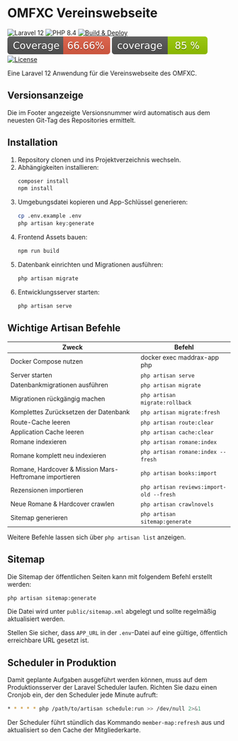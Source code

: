 # OMFXC Vereinswebseite

![Laravel 12](https://img.shields.io/badge/laravel-12-red?logo=laravel&style=flat)
![PHP 8.4](https://img.shields.io/badge/php-%5E8.2-blue?logo=php)
[![Build & Deploy](https://github.com/mcnamara84/omxfc-vereinswebseite/actions/workflows/deploy.yml/badge.svg?branch=main)](https://github.com/mcnamara84/omxfc-vereinswebseite/actions/workflows/deploy.yml)
![JS Coverage](https://raw.githubusercontent.com/McNamara84/omxfc-vereinswebseite/image-data/js-coverage.svg)
![PHP Coverage](https://raw.githubusercontent.com/McNamara84/omxfc-vereinswebseite/image-data/php-coverage.svg)
[![License](https://img.shields.io/badge/license-GPLv3-green)](https://github.com/mcnamara84/omxfc-vereinswebseite/blob/main/LICENSE)

Eine Laravel 12 Anwendung für die Vereinswebseite des OMFXC.

## Versionsanzeige

Die im Footer angezeigte Versionsnummer wird automatisch aus dem neuesten Git-Tag des Repositories ermittelt.

## Installation

1. Repository clonen und ins Projektverzeichnis wechseln.
2. Abhängigkeiten installieren:
   ```bash
   composer install
   npm install
   ```
3. Umgebungsdatei kopieren und App-Schlüssel generieren:
   ```bash
   cp .env.example .env
   php artisan key:generate
   ```
4. Frontend Assets bauen:
   ```bash
   npm run build
   ```
5. Datenbank einrichten und Migrationen ausführen:
   ```bash
   php artisan migrate
   ```
6. Entwicklungsserver starten:
   ```bash
   php artisan serve
   ```

## Wichtige Artisan Befehle

| Zweck | Befehl |
|-------|--------|
| Docker Compose nutzen | docker exec maddrax-app php
| Server starten | `php artisan serve` |
| Datenbankmigrationen ausführen | `php artisan migrate` |
| Migrationen rückgängig machen | `php artisan migrate:rollback` |
| Komplettes Zurücksetzen der Datenbank | `php artisan migrate:fresh` |
| Route-Cache leeren | `php artisan route:clear` |
| Application Cache leeren | `php artisan cache:clear` |
| Romane indexieren | `php artisan romane:index` |
| Romane komplett neu indexieren | `php artisan romane:index --fresh` |
| Romane, Hardcover & Mission Mars-Heftromane importieren | `php artisan books:import` |
| Rezensionen importieren | `php artisan reviews:import-old --fresh` |
| Neue Romane & Hardcover crawlen | `php artisan crawlnovels` |
| Sitemap generieren | `php artisan sitemap:generate` |

Weitere Befehle lassen sich über `php artisan list` anzeigen.

## Sitemap

Die Sitemap der öffentlichen Seiten kann mit folgendem Befehl erstellt werden:

```bash
php artisan sitemap:generate
```

Die Datei wird unter `public/sitemap.xml` abgelegt und sollte regelmäßig aktualisiert werden.

Stellen Sie sicher, dass `APP_URL` in der `.env`-Datei auf eine gültige, öffentlich erreichbare URL gesetzt ist.

## Scheduler in Produktion

Damit geplante Aufgaben ausgeführt werden können, muss auf dem Produktionsserver der Laravel Scheduler laufen.
Richten Sie dazu einen Cronjob ein, der den Scheduler jede Minute aufruft:

```bash
* * * * * php /path/to/artisan schedule:run >> /dev/null 2>&1
```

Der Scheduler führt stündlich das Kommando `member-map:refresh` aus und aktualisiert so den Cache der Mitgliederkarte.

